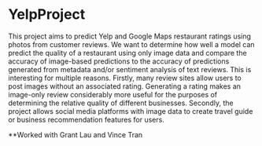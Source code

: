 # YelpProject
This project aims to predict Yelp and Google Maps restaurant ratings using photos from customer reviews. We want to determine how well a model can predict the quality of a restaurant using only image data and compare the accuracy of image-based predictions to the accuracy of predictions generated from metadata and/or sentiment analysis of text reviews. This is interesting for multiple reasons. Firstly, many review sites allow users to post images without an associated rating. Generating a rating makes an image-only review considerably more useful for the purposes of determining the relative quality of different businesses. Secondly, the project allows social media platforms with image data to create travel guide or business recommendation features for users.

**Worked with Grant Lau and Vince Tran
